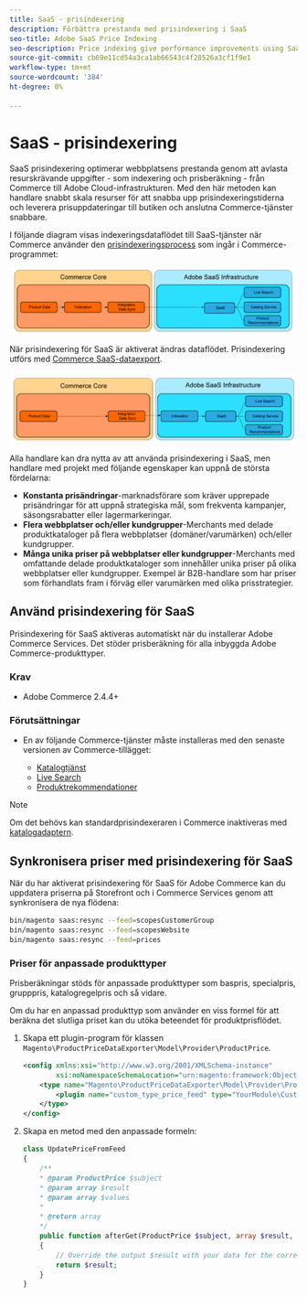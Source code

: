 ```yaml
---
title: SaaS - prisindexering
description: Förbättra prestanda med prisindexering i SaaS
seo-title: Adobe SaaS Price Indexing
seo-description: Price indexing give performance improvements using SaaS infrastructure
source-git-commit: cb69e11cd54a3ca1ab66543c4f28526a3cf1f9e1
workflow-type: tm+mt
source-wordcount: '384'
ht-degree: 0%

---
```


# SaaS - prisindexering

SaaS prisindexering optimerar webbplatsens prestanda genom att avlasta resurskrävande uppgifter - som indexering och prisberäkning - från Commerce till Adobe Cloud-infrastrukturen. Med den här metoden kan handlare snabbt skala resurser för att snabba upp prisindexeringstiderna och leverera prisuppdateringar till butiken och anslutna Commerce-tjänster snabbare.

I följande diagram visas indexeringsdataflödet till SaaS-tjänster när Commerce använder den [prisindexeringsprocess](https://experienceleague.adobe.com/en/docs/commerce-operations/configuration-guide/cli/manage-indexers) som ingår i Commerce-programmet:

![Standarddataflöde](assets/old_way.png)

När prisindexering för SaaS är aktiverat ändras dataflödet. Prisindexering utförs med [Commerce SaaS-dataexport](../data-export/data-synchronization.md).

![Dataflöde för prisindexering i SaaS](assets/new_way.png)

Alla handlare kan dra nytta av att använda prisindexering i SaaS, men handlare med projekt med följande egenskaper kan uppnå de största fördelarna:

* **Konstanta prisändringar**-marknadsförare som kräver upprepade prisändringar för att uppnå strategiska mål, som frekventa kampanjer, säsongsrabatter eller lagermarkeringar.
* **Flera webbplatser och/eller kundgrupper**-Merchants med delade produktkataloger på flera webbplatser (domäner/varumärken) och/eller kundgrupper.
* **Många unika priser på webbplatser eller kundgrupper**-Merchants med omfattande delade produktkataloger som innehåller unika priser på olika webbplatser eller kundgrupper. Exempel är B2B-handlare som har priser som förhandlats fram i förväg eller varumärken med olika prisstrategier.

## Använd prisindexering för SaaS

Prisindexering för SaaS aktiveras automatiskt när du installerar Adobe Commerce Services. Det stöder prisberäkning för alla inbyggda Adobe Commerce-produkttyper.

### Krav

* Adobe Commerce 2.4.4+

### Förutsättningar

* En av följande Commerce-tjänster måste installeras med den senaste versionen av Commerce-tillägget:

   * [Katalogtjänst](../catalog-service/overview.md)
   * [Live Search](../live-search/overview.md)
   * [Produktrekommendationer](../product-recommendations/guide-overview.md)


>[!NOTE]
>
>Om det behövs kan standardprisindexeraren i Commerce inaktiveras med [katalogadaptern](catalog-adapter.md).

## Synkronisera priser med prisindexering för SaaS

När du har aktiverat prisindexering för SaaS för Adobe Commerce kan du uppdatera priserna på Storefront och i Commerce Services genom att synkronisera de nya flödena:

```bash
bin/magento saas:resync --feed=scopesCustomerGroup
bin/magento saas:resync --feed=scopesWebsite
bin/magento saas:resync --feed=prices
```

### Priser för anpassade produkttyper

Prisberäkningar stöds för anpassade produkttyper som baspris, specialpris, grupppris, katalogregelpris och så vidare.

Om du har en anpassad produkttyp som använder en viss formel för att beräkna det slutliga priset kan du utöka beteendet för produktprisflödet.

1. Skapa ett plugin-program för klassen `Magento\ProductPriceDataExporter\Model\Provider\ProductPrice`.

   ```xml
   <config xmlns:xsi="http://www.w3.org/2001/XMLSchema-instance"
           xsi:noNamespaceSchemaLocation="urn:magento:framework:ObjectManager/etc/config.xsd">
       <type name="Magento\ProductPriceDataExporter\Model\Provider\ProductPrice">
           <plugin name="custom_type_price_feed" type="YourModule\CustomProductType\Plugin\UpdatePriceFromFeed" />
       </type>
   </config>
   ```

1. Skapa en metod med den anpassade formeln:

   ```php
   class UpdatePriceFromFeed
   {
       /**
       * @param ProductPrice $subject
       * @param array $result
       * @param array $values
       *
       * @return array
       */
       public function afterGet(ProductPrice $subject, array $result, array $values) : array
       {
           // Override the output $result with your data for the corresponding products (see original method for details) 
           return $result;
       }
   }
   ```


